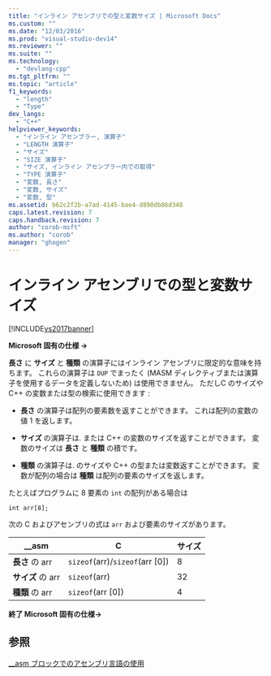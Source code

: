 ```yaml
---
title: "インライン アセンブリでの型と変数サイズ | Microsoft Docs"
ms.custom: ""
ms.date: "12/03/2016"
ms.prod: "visual-studio-dev14"
ms.reviewer: ""
ms.suite: ""
ms.technology: 
  - "devlang-cpp"
ms.tgt_pltfrm: ""
ms.topic: "article"
f1_keywords: 
  - "length"
  - "Type"
dev_langs: 
  - "C++"
helpviewer_keywords: 
  - "インライン アセンブラー, 演算子"
  - "LENGTH 演算子"
  - "サイズ"
  - "SIZE 演算子"
  - "サイズ, インライン アセンブラー内での取得"
  - "TYPE 演算子"
  - "変数, 長さ"
  - "変数, サイズ"
  - "変数, 型"
ms.assetid: b62c2f2b-a7ad-4145-bae4-d890db86d348
caps.latest.revision: 7
caps.handback.revision: 7
author: "corob-msft"
ms.author: "corob"
manager: "ghogen"
---
```

# インライン アセンブリでの型と変数サイズ
[!INCLUDE[vs2017banner](../../assembler/inline/includes/vs2017banner.md)]

**Microsoft 固有の仕様 →**  
  
 **長さ**  に **サイズ**  と  **種類**  の演算子にはインライン アセンブリに限定的な意味を持ちます。  これらの演算子は `DUP` でまったく \(MASM ディレクティブまたは演算子を使用するデータを定義しないため\) は使用できません。  ただしC のサイズや C\+\+ の変数または型の検索に使用できます :  
  
-   **長さ**  の演算子は配列の要素数を返すことができます。  これは配列の変数の値 1 を返します。  
  
-   **サイズ**  の演算子は. または C\+\+ の変数のサイズを返すことができます。  変数のサイズは  **長さ**  と  **種類**  の積です。  
  
-   **種類**  の演算子は. のサイズや C\+\+ の型または変数返すことができます。  変数が配列の場合は **種類**  は配列の要素のサイズを返します。  
  
 たとえばプログラムに 8 要素の `int` の配列がある場合は  
  
```  
int arr[8];  
```  
  
 次の C およびアセンブリの式は `arr` および要素のサイズがあります。  
  
|\_\_asm|C|サイズ|  
|-------------|-------|---------|  
|**長さ**  の arr|`sizeof`\(arr\)\/`sizeof`\(arr \[0\]\)|8|  
|**サイズ**  の arr|`sizeof`\(arr\)|32|  
|**種類**  の arr|`sizeof`\(arr \[0\]\)|4|  
  
 **終了 Microsoft 固有の仕様→**  
  
## 参照  
 [\_\_asm ブロックでのアセンブリ言語の使用](../../assembler/inline/using-assembly-language-in-asm-blocks.md)
